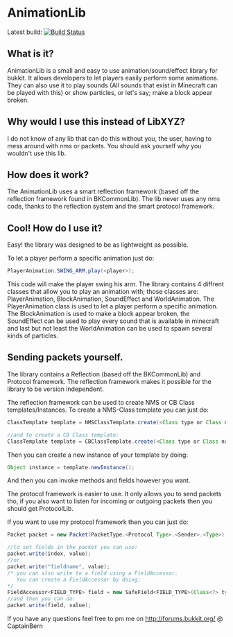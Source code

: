 # AnimationLib
Latest build: [![Build Status](https://travis-ci.org/CaptainBern/AnimationLib.png)](https://travis-ci.org/CaptainBern/AnimationLib)
## What is it?
AnimationLib is a small and easy to use animation/sound/effect library for bukkit.
It allows developers to let players easily perform some animations. They can also use it
to play sounds (All sounds that exist in Minecraft can be played with this) or show particles,
or let's say; make a block appear broken.

## Why would I use this instead of LibXYZ?
I do not know of any lib that can do this without you, the user, having to mess around
with nms or packets. You should ask yourself why you wouldn't use this lib.

## How does it work?
The AnimationLib uses a smart reflection framework (based off the reflection framework
found in BKCommonLib). The lib never uses any nms code, thanks to the reflection system and
the smart protocol framework.

## Cool! How do I use it?
Easy! the library was designed to be as lightweight as possible.

To let a player perform a specific animation just do:
```java
PlayerAnimation.SWING_ARM.play(<player>);
```

This code will make the player swing his arm. The library contains 4 diffrent classes that allow
you to play an animation with; those classes are: PlayerAnimation, BlockAnimation, SoundEffect and WorldAnimation.
The PlayerAnimation class is used to let a player perform a specific animation. The BlockAnimation is used
to make a block appear broken, the SoundEffect can be used to play every sound that is available in minecraft and last but not least the
WorldAnimation can be used to spawn several kinds of particles.

## Sending packets yourself.
The library contains a Reflection (based off the BKCommonLib) and Protocol framework. The reflection framework makes it
possible for the library to be version independent.

The reflection framework can be used to create NMS or CB Class templates/Instances.
To create a NMS-Class template you can just do:
```java
ClassTemplate template = NMSClassTemplate.create(<Class type or Class name>);

//and to create a CB Class template:
ClassTemplate template = CBClassTemplate.create(<Class type or Class name>);
```

Then you can create a new instance of your template by doing:
```java
Object instance = template.newInstance();
```
And then you can invoke methods and fields however you want.

The protocol framework is easier to use. It only allows you to send packets tho, if you also
want to listen for incoming or outgoing packets then you should get ProtocolLib.

If you want to use my protocol framework then you can just do:
```java
Packet packet = new Packet(PacketType.<Protocol Type>.<Sender>.<Type>);

//to set fields in the packet you can use:
packet.write(index, value);
//or
packet.write("fieldname", value);
/* you can also write to a field using a FieldAccessor.
   You can create a FieldAccessor by doing:
*/
FieldAccessor<FIELD_TYPE> field = new SafeField<FIELD_TYPE>(Class<?> type, "fieldname");
//and then you can do:
packet.write(field, value);
```

If you have any questions feel free to pm me on http://forums.bukkit.org/  @ CaptainBern





